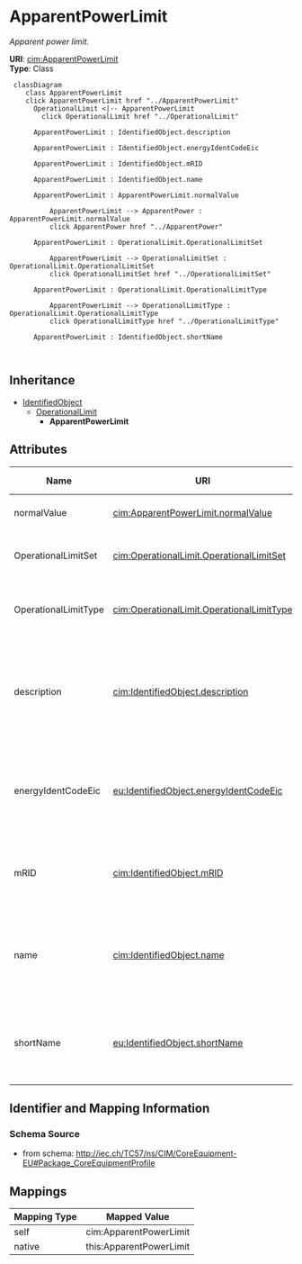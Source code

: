 # ApparentPowerLimit


_Apparent power limit._





**URI**: [cim:ApparentPowerLimit](http://iec.ch/TC57/CIM100#ApparentPowerLimit)<br />
**Type**: Class




```mermaid
 classDiagram
    class ApparentPowerLimit
    click ApparentPowerLimit href "../ApparentPowerLimit"
      OperationalLimit <|-- ApparentPowerLimit
        click OperationalLimit href "../OperationalLimit"
      
      ApparentPowerLimit : IdentifiedObject.description
        
      ApparentPowerLimit : IdentifiedObject.energyIdentCodeEic
        
      ApparentPowerLimit : IdentifiedObject.mRID
        
      ApparentPowerLimit : IdentifiedObject.name
        
      ApparentPowerLimit : ApparentPowerLimit.normalValue
        
          ApparentPowerLimit --> ApparentPower : ApparentPowerLimit.normalValue
          click ApparentPower href "../ApparentPower"
        
      ApparentPowerLimit : OperationalLimit.OperationalLimitSet
        
          ApparentPowerLimit --> OperationalLimitSet : OperationalLimit.OperationalLimitSet
          click OperationalLimitSet href "../OperationalLimitSet"
        
      ApparentPowerLimit : OperationalLimit.OperationalLimitType
        
          ApparentPowerLimit --> OperationalLimitType : OperationalLimit.OperationalLimitType
          click OperationalLimitType href "../OperationalLimitType"
        
      ApparentPowerLimit : IdentifiedObject.shortName
        
      
```





## Inheritance
* [IdentifiedObject](IdentifiedObject.md)
    * [OperationalLimit](OperationalLimit.md)
        * **ApparentPowerLimit**



## Attributes


| Name | URI | Cardinality and Range | Description | Inheritance |
| ---  | --- | --- | --- | --- |
| normalValue | [cim:ApparentPowerLimit.normalValue](http://iec.ch/TC57/CIM100#ApparentPowerLimit.normalValue) | 1 <br />  [ApparentPower](ApparentPower.md)  | The normal apparent power limit | direct |
| OperationalLimitSet | [cim:OperationalLimit.OperationalLimitSet](http://iec.ch/TC57/CIM100#OperationalLimit.OperationalLimitSet) | 1 <br />  [OperationalLimitSet](OperationalLimitSet.md)  | The limit set to which the limit values belong | [OperationalLimit](OperationalLimit.md) |
| OperationalLimitType | [cim:OperationalLimit.OperationalLimitType](http://iec.ch/TC57/CIM100#OperationalLimit.OperationalLimitType) | 1 <br />  [OperationalLimitType](OperationalLimitType.md)  | The limit type associated with this limit | [OperationalLimit](OperationalLimit.md) |
| description | [cim:IdentifiedObject.description](http://iec.ch/TC57/CIM100#IdentifiedObject.description) | 0..1 <br />  string  | The description is a free human readable text describing or naming the object | [IdentifiedObject](IdentifiedObject.md) |
| energyIdentCodeEic | [eu:IdentifiedObject.energyIdentCodeEic](http://iec.ch/TC57/CIM100-European#IdentifiedObject.energyIdentCodeEic) | 0..1 <br />  string  | The attribute is used for an exchange of the EIC code (Energy identification ... | [IdentifiedObject](IdentifiedObject.md) |
| mRID | [cim:IdentifiedObject.mRID](http://iec.ch/TC57/CIM100#IdentifiedObject.mRID) | 1 <br />  string  | Master resource identifier issued by a model authority | [IdentifiedObject](IdentifiedObject.md) |
| name | [cim:IdentifiedObject.name](http://iec.ch/TC57/CIM100#IdentifiedObject.name) | 1 <br />  string  | The name is any free human readable and possibly non unique text naming the o... | [IdentifiedObject](IdentifiedObject.md) |
| shortName | [eu:IdentifiedObject.shortName](http://iec.ch/TC57/CIM100-European#IdentifiedObject.shortName) | 0..1 <br />  string  | The attribute is used for an exchange of a human readable short name with len... | [IdentifiedObject](IdentifiedObject.md) |









## Identifier and Mapping Information







### Schema Source


* from schema: http://iec.ch/TC57/ns/CIM/CoreEquipment-EU#Package_CoreEquipmentProfile





## Mappings

| Mapping Type | Mapped Value |
| ---  | ---  |
| self | cim:ApparentPowerLimit |
| native | this:ApparentPowerLimit |




